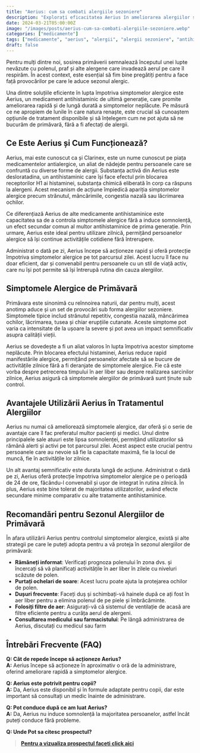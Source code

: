 ```yaml
---
title: "Aerius: cum sa combati alergiile sezoniere"
description: "Explorați eficacitatea Aerius în ameliorarea alergiilor sezoniere: aflați despre dozare, avantaje, siguranța pentru copii și cum combate simptomele fără somnolență. Informații complete, recomandări și prospect"
date: 2024-03-21T05:00:00Z
image: "/images/posts/aerius-cum-sa-combati-alergiile-sezoniere.webp"
categories: ["medicamente"]
tags: ["medicamente", "aerius", "alergii", "alergii sezoniere", "antihistaminice", "prospect"]
draft: false
---
```


Pentru mulți dintre noi, sosirea primăverii semnalează începutul unei lupte nevăzute cu polenul, praf și alte alergene care invadează aerul pe care îl respirăm. În acest context, este esențial să fim bine pregătiți pentru a face față provocărilor pe care le aduce sezonul alergic.

Una dintre soluțiile eficiente în lupta împotriva simptomelor alergice este Aerius, un medicament antihistaminic de ultimă generație, care promite ameliorarea rapidă și de lungă durată a simptomelor neplăcute. Pe măsură ce ne apropiem de lunile în care natura renaște, este crucial să cunoaștem opțiunile de tratament disponibile și să înțelegem cum ne pot ajuta să ne bucurăm de primăvară, fără a fi afectați de alergii.

## Ce Este Aerius și Cum Funcționează?

Aerius, mai este cunoscut ca și Clarinex, este un nume cunoscut pe piața medicamentelor antialergice, un aliat de nădejde pentru persoanele care se confruntă cu diverse forme de alergii. Substanța activă din Aerius este desloratadina, un antihistaminic care își face efectul prin blocarea receptorilor H1 ai histaminei, substanța chimică eliberată în corp ca răspuns la alergeni. Acest mecanism de acțiune împiedică apariția simptomelor alergice precum strănutul, mâncărimile, congestia nazală sau lăcrimarea ochilor.

Ce diferențiază Aerius de alte medicamente antihistaminice este capacitatea sa de a controla simptomele alergice fără a induce somnolență, un efect secundar comun al multor antihistaminice de prima generație. Prin urmare, Aerius este ideal pentru utilizare zilnică, permițând persoanelor alergice să își continue activitățile cotidiene fără întrerupere.

Administrat o dată pe zi, Aerius începe să acționeze rapid și oferă protecție împotriva simptomelor alergice pe tot parcursul zilei. Acest lucru îl face nu doar eficient, dar și convenabil pentru persoanele cu un stil de viață activ, care nu își pot permite să își întrerupă rutina din cauza alergiilor.

## Simptomele Alergice de Primăvară

Primăvara este sinonimă cu reînnoirea naturii, dar pentru mulți, acest anotimp aduce și un set de provocări sub forma alergiilor sezoniere. Simptomele tipice includ strănutul repetitiv, congestia nazală, mâncărimea ochilor, lăcrimarea, tusea și chiar erupțiile cutanate. Aceste simptome pot varia ca intensitate de la ușoare la severe și pot avea un impact semnificativ asupra calității vieții.

Aerius se dovedește a fi un aliat valoros în lupta împotriva acestor simptome neplăcute. Prin blocarea efectului histaminei, Aerius reduce rapid manifestările alergice, permițând persoanelor afectate să se bucure de activitățile zilnice fără a fi deranjate de simptomele alergice. Fie că este vorba despre petrecerea timpului în aer liber sau despre realizarea sarcinilor zilnice, Aerius asigură că simptomele alergiilor de primăvară sunt ținute sub control.

## Avantajele Utilizării Aerius în Tratamentul Alergiilor

Aerius nu numai că ameliorează simptomele alergice, dar oferă și o serie de avantaje care îl fac preferatul multor pacienți și medici. Unul dintre principalele sale atuuri este lipsa somnolenței, permițând utilizatorilor să rămână alerti și activi pe tot parcursul zilei. Acest aspect este crucial pentru persoanele care au nevoie să fie la capacitate maximă, fie la locul de muncă, fie în activitățile lor zilnice.

Un alt avantaj semnificativ este durata lungă de acțiune. Administrat o dată pe zi, Aerius oferă protecție împotriva simptomelor alergice pe o perioadă de 24 de ore, făcându-l convenabil și ușor de integrat în rutina zilnică. În plus, Aerius este bine tolerat de majoritatea utilizatorilor, având efecte secundare minime comparativ cu alte tratamente antihistaminice.

## Recomandări pentru Sezonul Alergiilor de Primăvară

În afara utilizării Aerius pentru controlul simptomelor alergice, există și alte strategii pe care le puteți adopta pentru a vă proteja în sezonul alergiilor de primăvară:

- **Rămâneți informat**: Verificați prognoza polenului în zona dvs. și încercați să vă planificați activitățile în aer liber în zilele cu niveluri scăzute de polen.
- **Purtați ochelari de soare**: Acest lucru poate ajuta la protejarea ochilor de polen.
- **Dușuri frecvente**: Faceți duș și schimbați-vă hainele după ce ați fost în aer liber pentru a elimina polenul de pe piele și îmbrăcăminte.
- **Folosiți filtre de aer**: Asigurați-vă că sistemul de ventilație de acasă are filtre eficiente pentru a curăța aerul de alergeni.
- **Consultarea medicului sau farmacistului**: Pe lângă administrarea de Aerius, discutați cu medicul sau farm


## Întrebări Frecvente (FAQ)

**Q: Cât de repede începe să acționeze Aerius?**  
**A:** Aerius începe să acționeze în aproximativ o oră de la administrare, oferind ameliorare rapidă a simptomelor alergice.

**Q: Aerius este potrivit pentru copii?**  
**A:** Da, Aerius este disponibil și în formule adaptate pentru copii, dar este important să consultați un medic înainte de administrare.

**Q: Pot conduce după ce am luat Aerius?**  
**A:** Da, Aerius nu induce somnolență la majoritatea persoanelor, astfel încât puteți conduce fără probleme.

**Q: Unde Pot sa citesc prospectul?**  
>
> **[Pentru a vizualiza prospectul faceti click aici](https://ec.europa.eu/health/documents/community-register/2015/20150806132728/anx_132728_ro.pdf)**
>
